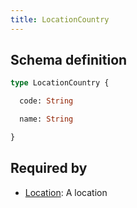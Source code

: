 ```yaml
---
title: LocationCountry
---
```




## Schema definition
```graphql
type LocationCountry {

  code: String 

  name: String 

}
```

## Required by
* [Location](graphql/schema/location.md): A location
